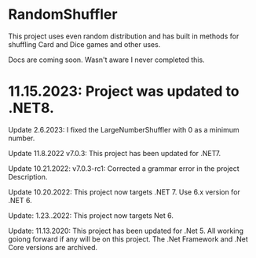 # RandomShuffler
This project uses even random distribution and has built in methods for shuffling Card and Dice games and other uses.

Docs are coming soon. Wasn't aware I never completed this.

# 11.15.2023: Project was updated to .NET8.

Update 2.6.2023: I fixed the LargeNumberShuffler with 0 as a minimum number.

Update 11.8.2022
v7.0.3: This project has been updated for .NET7.

Update 10.21.2022:
v7.0.3-rc1: Corrected a grammar error in the project Description.

Update 10.20.2022: This project now targets .NET 7. Use 6.x version for .NET 6.

Update: 1.23..2022: This project now targets Net 6.

Update: 11.13.2020: This project has been updated for .Net 5.
All working goiong forward if any will be on this project. The .Net Framework
and .Net Core versions are archived.